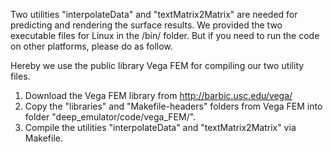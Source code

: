 Two utilities "interpolateData" and "textMatrix2Matrix" are needed for predicting and rendering the surface results. We provided the two executable files for Linux in the /bin/ folder. But if you need to run the code on other platforms, please do as follow. 

Hereby we use the public library Vega FEM for compiling our two utility files.
1. Download the Vega FEM library from http://barbic.usc.edu/vega/
2. Copy the "libraries" and "Makefile-headers" folders from Vega FEM into folder "deep_emulator/code/vega_FEM/".
3. Compile the utilities "interpolateData" and "textMatrix2Matrix" via Makefile.
